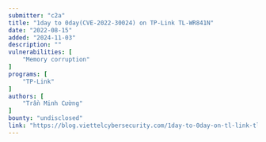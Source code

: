 ```yaml
---
submitter: "c2a"
title: "1day to 0day(CVE-2022-30024) on TP-Link TL-WR841N"
date: "2022-08-15"
added: "2024-11-03"
description: ""
vulnerabilities: [
    "Memory corruption"
]
programs: [
    "TP-Link"
]
authors: [
    "Trần Minh Cường"
]
bounty: "undisclosed"
link: "https://blog.viettelcybersecurity.com/1day-to-0day-on-tl-link-tl-wr841n/"
---
```




